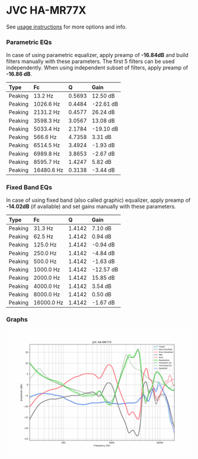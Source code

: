 # JVC HA-MR77X
See [usage instructions](https://github.com/jaakkopasanen/AutoEq#usage) for more options and info.

### Parametric EQs
In case of using parametric equalizer, apply preamp of **-16.84dB** and build filters manually
with these parameters. The first 5 filters can be used independently.
When using independent subset of filters, apply preamp of **-16.86 dB**.

| Type    | Fc         |      Q | Gain      |
|:--------|:-----------|:-------|:----------|
| Peaking | 13.2 Hz    | 0.5693 | 12.50 dB  |
| Peaking | 1026.6 Hz  | 0.4484 | -22.61 dB |
| Peaking | 2131.2 Hz  | 0.4577 | 26.24 dB  |
| Peaking | 3598.3 Hz  | 3.0567 | 13.08 dB  |
| Peaking | 5033.4 Hz  | 2.1784 | -19.10 dB |
| Peaking | 566.6 Hz   | 4.7358 | 3.31 dB   |
| Peaking | 6514.5 Hz  | 3.4924 | -1.93 dB  |
| Peaking | 6989.8 Hz  | 3.8653 | -2.67 dB  |
| Peaking | 8595.7 Hz  | 1.4247 | 5.82 dB   |
| Peaking | 16480.6 Hz | 0.3138 | -3.44 dB  |

### Fixed Band EQs
In case of using fixed band (also called graphic) equalizer, apply preamp of **-14.02dB**
(if available) and set gains manually with these parameters.

| Type    | Fc         |      Q | Gain      |
|:--------|:-----------|:-------|:----------|
| Peaking | 31.3 Hz    | 1.4142 | 7.10 dB   |
| Peaking | 62.5 Hz    | 1.4142 | 0.94 dB   |
| Peaking | 125.0 Hz   | 1.4142 | -0.94 dB  |
| Peaking | 250.0 Hz   | 1.4142 | -4.84 dB  |
| Peaking | 500.0 Hz   | 1.4142 | -1.63 dB  |
| Peaking | 1000.0 Hz  | 1.4142 | -12.57 dB |
| Peaking | 2000.0 Hz  | 1.4142 | 15.85 dB  |
| Peaking | 4000.0 Hz  | 1.4142 | 3.54 dB   |
| Peaking | 8000.0 Hz  | 1.4142 | 0.50 dB   |
| Peaking | 16000.0 Hz | 1.4142 | -1.67 dB  |

### Graphs
![](./JVC%20HA-MR77X.png)